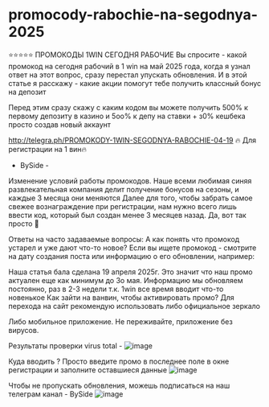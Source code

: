 # promocody-rabochie-na-segodnya-2025
⭐⭐⭐⭐⭐ ПРОМОКОДЫ 1WIN СЕГОДНЯ РАБОЧИЕ
Вы спросите - какой промокод на сегодня рабочий в 1 win на май 2025 года, когда я узнал ответ на этот вопрос, сразу перестал упускать обновления. И в этой статье я расскажу - какие акции помогут тебе получить классный бонус на депозит

Перед этим сразу скажу с каким кодом вы можете получить 500% к первому депозиту в казино и 5оо% к депу на ставки + з0% кешбека просто создав новый аккаунт

http://telegra.ph/PROMOKODY-1WIN-SEGODNYA-RABOCHIE-04-19 
🔥 Для регистрации на 1 вин🔥

- BySide -

Изменение условий работы промокодов.
Наше всеми любимая синяя развлекательная компания делит получение бонусов на сезоны, и каждые 3 месяца они меняются
Далее для того, чтобы забрать самое свежее вознаграждение при регистрации, нам нужно всего лишь ввести код, который был создан менее 3 месяцев назад. Да, вот так просто 👐

Ответы на часто задаваемые вопросы:
А как понять что промокод устарел и уже дают что-то новое?
Если вы ищете промокод - смотрите на дату создания поста или информацию о его обновлении, например:

Наша статья бала сделана 19 апреля 2025г. Это значит что наш промо актуален еще как минимум до 3о мая. Информацию мы обновляем постоянно, раз в 2-3 недели т.к. 1win все время вводит что-то новенькое 
Как зайти на ванвин, чтобы активировать промо?
Для перехода на сайт рекомендую использовать либо официальное зеркало

Либо мобильное приложение. Не переживайте, приложение без вирусов.

Результаты проверки virus total - 
![image](https://github.com/user-attachments/assets/3b88c930-31bf-40e5-8130-a47a0c1c0ab8)

Куда вводить ?
Просто введите промо в последнее поле в окне регистрации и заполните оставшиеся данные
![image](https://github.com/user-attachments/assets/452fdaf5-351c-4ef8-a2cb-031c63662d25)

Чтобы не пропускать обновления, можешь подписаться на наш телеграм канал - BySide
![image](https://github.com/user-attachments/assets/2040bb3b-2b40-43e9-b4eb-9bef39ee25ef)





